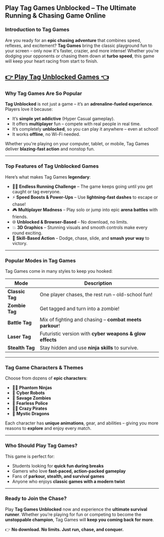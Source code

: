 ## **Play Tag Games Unblocked – The Ultimate Running & Chasing Game Online**

### **Introduction to Tag Games**
Are you ready for an **epic chasing adventure** that combines speed, reflexes, and excitement? **Tag Games** bring the classic playground fun to your screen – only now it's faster, crazier, and more intense! Whether you're dodging your opponents or chasing them down at **turbo speed**, this game will keep your heart racing from start to finish.

## <a href="https://izigames.net/">👉 Play Tag Unblocked Games 👈</a>

### **Why Tag Games Are So Popular**
**Tag Unblocked** is not just a game – it’s an **adrenaline-fueled experience**. Players love it because:
- It’s **simple yet addictive** (Hyper Casual gameplay).
- It offers **multiplayer** fun – compete with real people in real time.
- It’s completely **unblocked**, so you can play it anywhere – even at school!
- It works **offline**, no Wi-Fi needed.

Whether you're playing on your computer, tablet, or mobile, Tag Games deliver **blazing-fast action** and nonstop fun.

---

### **Top Features of Tag Unblocked Games**
Here’s what makes Tag Games **legendary**:

- 🏃‍♂️ **Endless Running Challenge** – The game keeps going until you get caught or tag everyone.
- ⚡ **Speed Boosts & Power-Ups** – Use **lightning-fast dashes** to escape or chase!
- 🎮 **Multiplayer Madness** – Play solo or jump into epic **arena battles** with friends.
- 🌐 **Unblocked & Browser-Based** – No download, no limits.
- 💥 **3D Graphics** – Stunning visuals and smooth controls make every round exciting.
- 🎯 **Skill-Based Action** – Dodge, chase, slide, and **smash your way** to victory.

---

### **Popular Modes in Tag Games**
Tag Games come in many styles to keep you hooked:

| Mode                | Description                                              |
|---------------------|----------------------------------------------------------|
| **Classic Tag**      | One player chases, the rest run – old-school fun!        |
| **Zombie Tag**       | Get tagged and turn into a zombie!                       |
| **Battle Tag**       | Mix of fighting and chasing – **combat meets parkour**! |
| **Laser Tag**        | Futuristic version with **cyber weapons & glow effects**|
| **Stealth Tag**      | Stay hidden and use **ninja skills** to survive.         |

---

### **Tag Game Characters & Themes**
Choose from dozens of **epic characters**:
- 🧛‍♂️ **Phantom Ninjas**
- 🤖 **Cyber Robots**
- 🧟 **Savage Zombies**
- 🚓 **Fearless Police**
- 🏴‍☠️ **Crazy Pirates**
- 🐉 **Mystic Dragons**

Each character has **unique animations**, gear, and abilities – giving you more reasons to **explore** and enjoy every match.

---

### **Who Should Play Tag Games?**
This game is perfect for:
- Students looking for **quick fun during breaks**
- Gamers who love **fast-paced, action-packed gameplay**
- Fans of **parkour, stealth, and survival games**
- Anyone who enjoys **classic games with a modern twist**

---

### **Ready to Join the Chase?**
Play **Tag Games Unblocked** now and experience the **ultimate survival runner**. Whether you’re playing for fun or competing to become the **unstoppable champion**, Tag Games will **keep you coming back for more**.

👉 **No download. No limits. Just run, chase, and conquer.**
